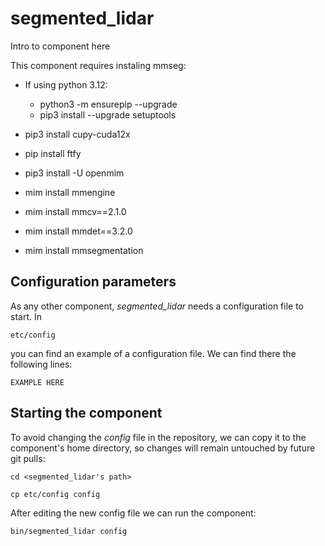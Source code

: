 # segmented_lidar
Intro to component here

This component requires instaling mmseg:

- If using python 3.12:
    - python3 -m ensurepip --upgrade
    - pip3 install --upgrade setuptools

- pip3 install cupy-cuda12x
- pip install ftfy
- pip3 install -U openmim
- mim install mmengine
- mim install mmcv==2.1.0
- mim install mmdet==3.2.0
- mim install mmsegmentation

## Configuration parameters
As any other component, *segmented_lidar* needs a configuration file to start. In
```
etc/config
```
you can find an example of a configuration file. We can find there the following lines:
```
EXAMPLE HERE
```

## Starting the component
To avoid changing the *config* file in the repository, we can copy it to the component's home directory, so changes will remain untouched by future git pulls:

```
cd <segmented_lidar's path> 
```
```
cp etc/config config
```

After editing the new config file we can run the component:

```
bin/segmented_lidar config
```
